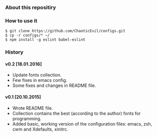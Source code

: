 ### About this repositiry


### How to use it

	$ git clone https://github.com/ChaoticEvil/configs.git
	$ cp -r configs/* ~/
	$ npm install -g eslint babel-eslint

### History

#### v0.2 [18.01.2016]
* Update fonts collection.
* Few fixes in emacs config.
* Some fixes and changes in  README file.

#### v0.1 [20.10.2015]
* Wrote README file.
* Collection contains the best (according to the author) fonts for programming.
* Added basic, working version of the configuration files: emacs, zsh, cwm and Xdefaults, xinitrc.

<!-- EOF -->
